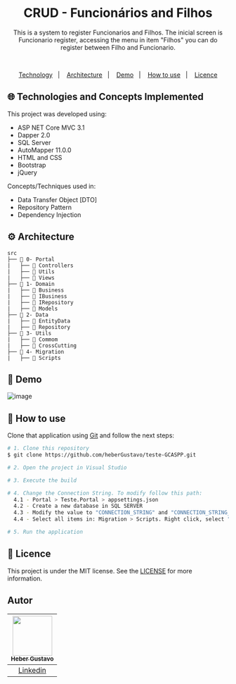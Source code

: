 <h1 align="center">
  CRUD - Funcionários and Filhos
</h1>

<p align="center">
  This is a system to register Funcionarios and Filhos.  The inicial screen is Funcionario register, accessing the menu in item "Filhos" you can do register between Filho and Funcionario.
</p>


</br>
  
<p align="center">
  <a href="#globe_with_meridians-Technologies-and-Concepts-Implemented">Technology</a>&nbsp;&nbsp;&nbsp;|&nbsp;&nbsp;&nbsp;
   <a href="#gear-Architecture">Architecture</a>&nbsp;&nbsp;&nbsp;|&nbsp;&nbsp;&nbsp;
   <a href="#round_pushpin-demo">Demo</a>&nbsp;&nbsp;&nbsp;|&nbsp;&nbsp;&nbsp;
  <a href="#wrench-How-to-use">How to use</a>&nbsp;&nbsp;&nbsp;|&nbsp;&nbsp;&nbsp;
  <a href="#memo-Licence">Licence</a>
</p>

## :globe_with_meridians: Technologies and Concepts Implemented

This project was developed using:

- ASP NET Core MVC 3.1
- Dapper 2.0
- SQL Server
- AutoMapper 11.0.0
- HTML and CSS
- Bootstrap
- jQuery

Concepts/Techniques used in:
- Data Transfer Object [DTO]
- Repository Pattern
- Dependency Injection

## :gear: Architecture

```🌐
src
├── 📂 0- Portal
|   ├── 📂 Controllers
|   ├── 📂 Utils
|   ├── 📂 Views
├── 📂 1- Domain
|   ├── 📂 Business
|   ├── 📂 IBusiness
|   ├── 📂 IRepository
|   ├── 📂 Models
├── 📂 2- Data
|   ├── 📂 EntityData
|   ├── 📂 Repository
├── 📂 3- Utils
|   ├── 📂 Commom
|   ├── 📂 CrossCutting
├── 📂 4- Migration
|   ├── 📂 Scripts

```

## :round_pushpin: Demo
![image](https://github.com/heberGustavo/teste-GCASPP/assets/44476616/57ba94c1-43b2-4a63-9682-ac9bc11cfd2d)


## :wrench: How to use

Clone that application using [Git](https://git-scm.com) and follow the next steps:

```bash
# 1. Clone this repository
$ git clone https://github.com/heberGustavo/teste-GCASPP.git

# 2. Open the project in Visual Studio

# 3. Execute the build

# 4. Change the Connection String. To modify follow this path:
  4.1 - Portal > Teste.Portal > appsettings.json
  4.2 - Create a new database in SQL SERVER
  4.3 - Modify the value to "CONNECTION_STRING" and "CONNECTION_STRING_DEBUG"
  4.4 - Select all items in: Migration > Scripts. Right click, select "Properties", under "Build Action" select "Embedded Resource"

# 5. Run the application

```


## :memo: Licence 
This project is under the MIT license. See the [LICENSE](https://github.com/heberGustavo/teste-GCASPP/blob/main/LICENSE) for more information.


## Autor

| [<img src="https://avatars.githubusercontent.com/u/44476616?v=4" style="max-width: 100%;width: 90px;"><br><sub>Heber Gustavo</sub>](https://github.com/heberGustavo) |
| :---: |
|[Linkedin](https://www.linkedin.com/in/heber-gustavo/)|

